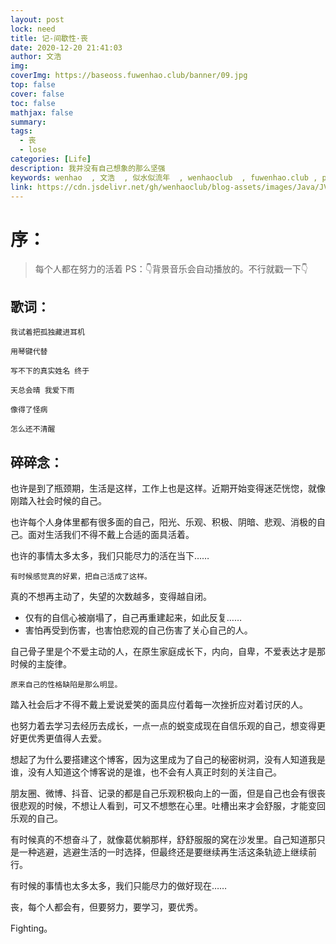 ```yaml
---
layout: post
lock: need
title: 记-间歇性·丧
date: 2020-12-20 21:41:03
author: 文浩
img:
coverImg: https://baseoss.fuwenhao.club/banner/09.jpg
top: false
cover: false
toc: false
mathjax: false
summary:
tags:
  - 丧
  - lose
categories: [Life]
description: 我并没有自己想象的那么坚强
keywords: wenhao  , 文浩  , 似水似流年  , wenhaoclub  , fuwenhao.club , plus.fuwenhao.club  ,文浩的博客 , 似水似流年的博客
link: https://cdn.jsdelivr.net/gh/wenhaoclub/blog-assets/images/Java/JVM/head2.jpg
---
```

# 序：
>每个人都在努力的活着
>PS：👇背景音乐会自动播放的。不行就戳一下👇
<link rel="stylesheet" href="https://cdn.jsdelivr.net/gh/wenhaoclub/blog-assets/files/js/css/APlayer.min.css">
<script src="https://cdn.jsdelivr.net/gh/wenhaoclub/blog-assets/files/js/APlayer.min.js"></script>
<script src="https://cdn.jsdelivr.net/npm/meting@1.1.0/dist/Meting.min.js"></script>
<div class="aplayer" data-id="1495058484" data-server="netease" data-type="song" data-mode="single" data-autoplay="true"></div>

## 歌词：
```
我试着把孤独藏进耳机

用琴键代替

写不下的真实姓名 终于

天总会晴 我爱下雨

像得了怪病

怎么还不清醒

```

## 碎碎念：
也许是到了瓶颈期，生活是这样，工作上也是这样。近期开始变得迷茫恍惚，就像刚踏入社会时候的自己。

也许每个人身体里都有很多面的自己，阳光、乐观、积极、阴暗、悲观、消极的自己。面对生活我们不得不戴上合适的面具活着。

也许的事情太多太多，我们只能尽力的活在当下……

	有时候感觉真的好累，把自己活成了这样。
	
真的不想再主动了，失望的次数越多，变得越自闭。
- 仅有的自信心被崩塌了，自己再重建起来，如此反复……
- 害怕再受到伤害，也害怕悲观的自己伤害了关心自己的人。

自己骨子里是个不爱主动的人，在原生家庭成长下，内向，自卑，不爱表达才是那时候的主旋律。
	
	原来自己的性格缺陷是那么明显。

踏入社会后才不得不戴上爱说爱笑的面具应付着每一次挫折应对着讨厌的人。

也努力着去学习去经历去成长，一点一点的蜕变成现在自信乐观的自己，想变得更好更优秀更值得人去爱。

想起了为什么要搭建这个博客，因为这里成为了自己的秘密树洞，没有人知道我是谁，没有人知道这个博客说的是谁，也不会有人真正时刻的关注自己。

朋友圈、微博、抖音、记录的都是自己乐观积极向上的一面，但是自己也会有很丧很悲观的时候，不想让人看到，可又不想憋在心里。吐槽出来才会舒服，才能变回乐观的自己。

有时候真的不想奋斗了，就像葛优躺那样，舒舒服服的窝在沙发里。自己知道那只是一种逃避，逃避生活的一时选择，但最终还是要继续再生活这条轨迹上继续前行。

有时候的事情也太多太多，我们只能尽力的做好现在……

丧，每个人都会有，但要努力，要学习，要优秀。

Fighting。

